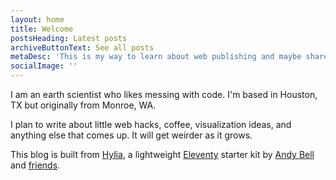 ```yaml
---
layout: home
title: Welcome
postsHeading: Latest posts
archiveButtonText: See all posts
metaDesc: 'This is my way to learn about web publishing and maybe share something useful at the same time.'
socialImage: ''
---
```


I am an earth scientist who likes messing with code. I'm based in Houston, TX but originally from Monroe, WA.

I plan to write about little web hacks, coffee, visualization ideas, and anything else that comes up. It will get weirder as it grows.

This blog is built from [Hylia](https://hylia.website), a lightweight [Eleventy](https://11ty.io) starter kit by [Andy Bell](https://twitter.com/hankchizljaw) and [friends](https://github.com/aarongustafson/hylia/graphs/contributors).
